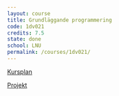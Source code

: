 ```yaml
---
layout: course
title: Grundläggande programmering
code: 1dv021
credits: 7.5
state: done
school: LNU
permalink: /courses/1dv021/
---
```


[Kursplan](/files/courseplan/1dv021.pdf)

[Projekt]()